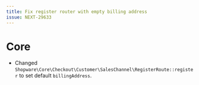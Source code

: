 ```yaml
---
title: Fix register router with empty billing address
issue: NEXT-29633
---
```

# Core
* Changed `Shopware\Core\Checkout\Customer\SalesChannel\RegisterRoute::register` to set default `billingAddress`.
